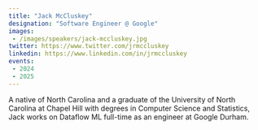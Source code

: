 ```yaml
---
title: "Jack McCluskey"
designation: "Software Engineer @ Google"
images:
 - /images/speakers/jack-mccluskey.jpg
twitter: https://www.twitter.com/jrmccluskey
linkedin: https://www.linkedin.com/in/jrmccluskey
events:
 - 2024
 - 2025
---
```


A native of North Carolina and a graduate of the University of North Carolina at Chapel Hill with degrees in Computer Science and Statistics, Jack works on Dataflow ML full-time as an engineer at Google Durham.
